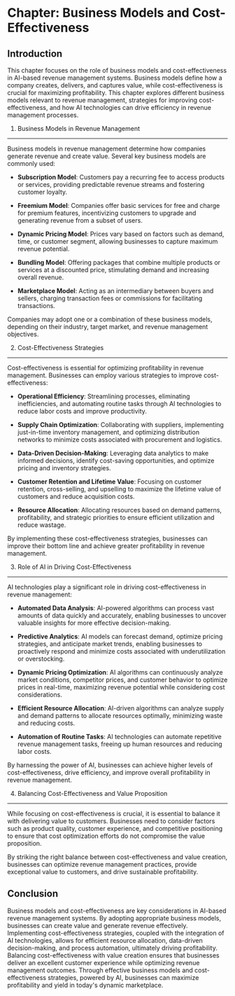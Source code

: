 Chapter: Business Models and Cost-Effectiveness
===============================================

Introduction
------------

This chapter focuses on the role of business models and cost-effectiveness in AI-based revenue management systems. Business models define how a company creates, delivers, and captures value, while cost-effectiveness is crucial for maximizing profitability. This chapter explores different business models relevant to revenue management, strategies for improving cost-effectiveness, and how AI technologies can drive efficiency in revenue management processes.

1. Business Models in Revenue Management
----------------------------------------

Business models in revenue management determine how companies generate revenue and create value. Several key business models are commonly used:

* **Subscription Model**: Customers pay a recurring fee to access products or services, providing predictable revenue streams and fostering customer loyalty.

* **Freemium Model**: Companies offer basic services for free and charge for premium features, incentivizing customers to upgrade and generating revenue from a subset of users.

* **Dynamic Pricing Model**: Prices vary based on factors such as demand, time, or customer segment, allowing businesses to capture maximum revenue potential.

* **Bundling Model**: Offering packages that combine multiple products or services at a discounted price, stimulating demand and increasing overall revenue.

* **Marketplace Model**: Acting as an intermediary between buyers and sellers, charging transaction fees or commissions for facilitating transactions.

Companies may adopt one or a combination of these business models, depending on their industry, target market, and revenue management objectives.

2. Cost-Effectiveness Strategies
--------------------------------

Cost-effectiveness is essential for optimizing profitability in revenue management. Businesses can employ various strategies to improve cost-effectiveness:

* **Operational Efficiency**: Streamlining processes, eliminating inefficiencies, and automating routine tasks through AI technologies to reduce labor costs and improve productivity.

* **Supply Chain Optimization**: Collaborating with suppliers, implementing just-in-time inventory management, and optimizing distribution networks to minimize costs associated with procurement and logistics.

* **Data-Driven Decision-Making**: Leveraging data analytics to make informed decisions, identify cost-saving opportunities, and optimize pricing and inventory strategies.

* **Customer Retention and Lifetime Value**: Focusing on customer retention, cross-selling, and upselling to maximize the lifetime value of customers and reduce acquisition costs.

* **Resource Allocation**: Allocating resources based on demand patterns, profitability, and strategic priorities to ensure efficient utilization and reduce wastage.

By implementing these cost-effectiveness strategies, businesses can improve their bottom line and achieve greater profitability in revenue management.

3. Role of AI in Driving Cost-Effectiveness
-------------------------------------------

AI technologies play a significant role in driving cost-effectiveness in revenue management:

* **Automated Data Analysis**: AI-powered algorithms can process vast amounts of data quickly and accurately, enabling businesses to uncover valuable insights for more effective decision-making.

* **Predictive Analytics**: AI models can forecast demand, optimize pricing strategies, and anticipate market trends, enabling businesses to proactively respond and minimize costs associated with underutilization or overstocking.

* **Dynamic Pricing Optimization**: AI algorithms can continuously analyze market conditions, competitor prices, and customer behavior to optimize prices in real-time, maximizing revenue potential while considering cost considerations.

* **Efficient Resource Allocation**: AI-driven algorithms can analyze supply and demand patterns to allocate resources optimally, minimizing waste and reducing costs.

* **Automation of Routine Tasks**: AI technologies can automate repetitive revenue management tasks, freeing up human resources and reducing labor costs.

By harnessing the power of AI, businesses can achieve higher levels of cost-effectiveness, drive efficiency, and improve overall profitability in revenue management.

4. Balancing Cost-Effectiveness and Value Proposition
-----------------------------------------------------

While focusing on cost-effectiveness is crucial, it is essential to balance it with delivering value to customers. Businesses need to consider factors such as product quality, customer experience, and competitive positioning to ensure that cost optimization efforts do not compromise the value proposition.

By striking the right balance between cost-effectiveness and value creation, businesses can optimize revenue management practices, provide exceptional value to customers, and drive sustainable profitability.

Conclusion
----------

Business models and cost-effectiveness are key considerations in AI-based revenue management systems. By adopting appropriate business models, businesses can create value and generate revenue effectively. Implementing cost-effectiveness strategies, coupled with the integration of AI technologies, allows for efficient resource allocation, data-driven decision-making, and process automation, ultimately driving profitability. Balancing cost-effectiveness with value creation ensures that businesses deliver an excellent customer experience while optimizing revenue management outcomes. Through effective business models and cost-effectiveness strategies, powered by AI, businesses can maximize profitability and yield in today's dynamic marketplace.
